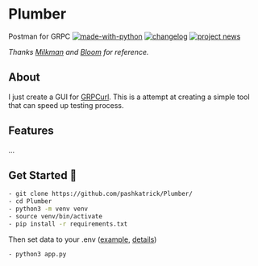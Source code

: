 # Plumber
Postman for GRPC
[![made-with-python](https://img.shields.io/badge/Made%20with-Python-1f425f.svg)](https://www.python.org/)
[![changelog](https://img.shields.io/badge/changelog-👈-green.svg)](https://pshktrck.ru/plumber/)
[![project news](https://img.shields.io/badge/telegram-🔔-green.svg)](https://t.me/plumberpc)



*Thanks [Milkman](https://github.com/warmuuh/milkman) and [Bloom](https://github.com/uw-labs/bloomrpc) for reference.*

## About
I just create a GUI for [GRPCurl](https://github.com/fullstorydev/grpcurl). This is a attempt at creating a simple tool that can speed up testing process.

## Features
...

## Get Started 🚀
```bash
- git clone https://github.com/pashkatrick/Plumber/
- cd Plumber
- python3 -m venv venv
- source venv/bin/activate
- pip install -r requirements.txt
```
Then set data to your .env ([example](https://github.com/pashkatrick/Plumber/blob/tcp-move/env-example), [details](https://pypi.org/project/python-decouple/#usage))
```
- python3 app.py
```
